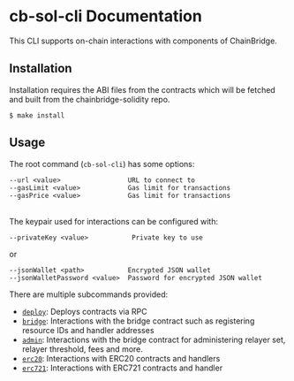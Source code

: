 # cb-sol-cli Documentation

This CLI supports on-chain interactions with components of ChainBridge.

## Installation 

Installation requires the ABI files from the contracts which will be fetched and built from the chainbridge-solidity repo.
```
$ make install
```

## Usage 

The root command (`cb-sol-cli`) has some options:
```
--url <value>                 URL to connect to
--gasLimit <value>            Gas limit for transactions 
--gasPrice <value>            Gas limit for transactions 
```
\
The keypair used for interactions can be configured with:
```
--privateKey <value>           Private key to use
```
or
```
--jsonWallet <path>           Encrypted JSON wallet
--jsonWalletPassword <value>  Password for encrypted JSON wallet
```

There are multiple subcommands provided:

- [`deploy`](docs/deploy.md): Deploys contracts via RPC
- [`bridge`](docs/bridge.md): Interactions with the bridge contract such as registering resource IDs and handler addresses
- [`admin`](docs/admin.md): Interactions with the bridge contract for administering relayer set, relayer threshold, fees and more.
- [`erc20`](docs/erc20.md): Interactions with ERC20 contracts and handlers
- [`erc721`](docs/erc721.md): Interactions with ERC721 contracts and handler


